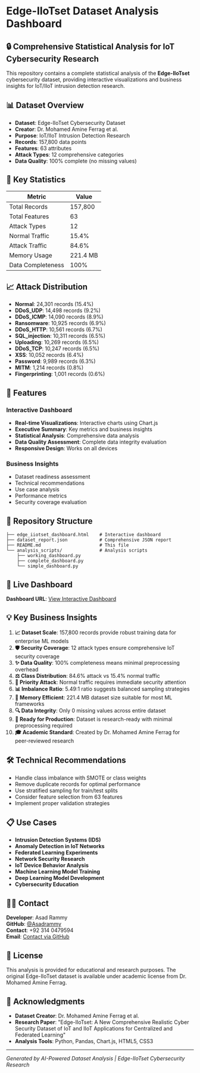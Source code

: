 # Edge-IIoTset Dataset Analysis Dashboard

## 🔒 Comprehensive Statistical Analysis for IoT Cybersecurity Research

This repository contains a complete statistical analysis of the **Edge-IIoTset** cybersecurity dataset, providing interactive visualizations and business insights for IoT/IIoT intrusion detection research.

## 📊 Dataset Overview

- **Dataset**: Edge-IIoTset Cybersecurity Dataset
- **Creator**: Dr. Mohamed Amine Ferrag et al.
- **Purpose**: IoT/IIoT Intrusion Detection Research
- **Records**: 157,800 data points
- **Features**: 63 attributes
- **Attack Types**: 12 comprehensive categories
- **Data Quality**: 100% complete (no missing values)

## 🎯 Key Statistics

| Metric | Value |
|--------|-------|
| Total Records | 157,800 |
| Total Features | 63 |
| Attack Types | 12 |
| Normal Traffic | 15.4% |
| Attack Traffic | 84.6% |
| Memory Usage | 221.4 MB |
| Data Completeness | 100% |

## 📈 Attack Distribution

- **Normal**: 24,301 records (15.4%)
- **DDoS_UDP**: 14,498 records (9.2%)
- **DDoS_ICMP**: 14,090 records (8.9%)
- **Ransomware**: 10,925 records (6.9%)
- **DDoS_HTTP**: 10,561 records (6.7%)
- **SQL_injection**: 10,311 records (6.5%)
- **Uploading**: 10,269 records (6.5%)
- **DDoS_TCP**: 10,247 records (6.5%)
- **XSS**: 10,052 records (6.4%)
- **Password**: 9,989 records (6.3%)
- **MITM**: 1,214 records (0.8%)
- **Fingerprinting**: 1,001 records (0.6%)

## 🚀 Features

### Interactive Dashboard
- **Real-time Visualizations**: Interactive charts using Chart.js
- **Executive Summary**: Key metrics and business insights
- **Statistical Analysis**: Comprehensive data analysis
- **Data Quality Assessment**: Complete data integrity evaluation
- **Responsive Design**: Works on all devices

### Business Insights
- Dataset readiness assessment
- Technical recommendations
- Use case analysis
- Performance metrics
- Security coverage evaluation

## 📁 Repository Structure

```
├── edge_iiotset_dashboard.html    # Interactive dashboard
├── dataset_report.json            # Comprehensive JSON report
├── README.md                      # This file
└── analysis_scripts/              # Analysis scripts
    ├── working_dashboard.py
    ├── complete_dashboard.py
    └── simple_dashboard.py
```

## 🔗 Live Dashboard

**Dashboard URL**: [View Interactive Dashboard](https://asadrammy.github.io/edge-iiotset-analysis/)

## 💡 Key Business Insights

1. **📈 Dataset Scale**: 157,800 records provide robust training data for enterprise ML models
2. **🛡️ Security Coverage**: 12 attack types ensure comprehensive IoT security coverage
3. **✨ Data Quality**: 100% completeness means minimal preprocessing overhead
4. **⚖️ Class Distribution**: 84.6% attack vs 15.4% normal traffic
5. **🎯 Priority Attack**: Normal traffic requires immediate security attention
6. **📊 Imbalance Ratio**: 5.49:1 ratio suggests balanced sampling strategies
7. **💾 Memory Efficient**: 221.4 MB dataset size suitable for most ML frameworks
8. **🔍 Data Integrity**: Only 0 missing values across entire dataset
9. **🚀 Ready for Production**: Dataset is research-ready with minimal preprocessing required
10. **🎓 Academic Standard**: Created by Dr. Mohamed Amine Ferrag for peer-reviewed research

## 🛠️ Technical Recommendations

- Handle class imbalance with SMOTE or class weights
- Remove duplicate records for optimal performance
- Use stratified sampling for train/test splits
- Consider feature selection from 63 features
- Implement proper validation strategies

## 📋 Use Cases

- **Intrusion Detection Systems (IDS)**
- **Anomaly Detection in IoT Networks**
- **Federated Learning Experiments**
- **Network Security Research**
- **IoT Device Behavior Analysis**
- **Machine Learning Model Training**
- **Deep Learning Model Development**
- **Cybersecurity Education**

## 👨‍💻 Contact

**Developer**: Asad Rammy  
**GitHub**: [@Asadrammy](https://github.com/Asadrammy)  
**Contact**: +92 314 0479594  
**Email**: [Contact via GitHub](https://github.com/Asadrammy)

## 📄 License

This analysis is provided for educational and research purposes. The original Edge-IIoTset dataset is available under academic license from Dr. Mohamed Amine Ferrag.

## 🙏 Acknowledgments

- **Dataset Creator**: Dr. Mohamed Amine Ferrag et al.
- **Research Paper**: "Edge-IIoTset: A New Comprehensive Realistic Cyber Security Dataset of IoT and IIoT Applications for Centralized and Federated Learning"
- **Analysis Tools**: Python, Pandas, Chart.js, HTML5, CSS3

---

*Generated by AI-Powered Dataset Analysis | Edge-IIoTset Cybersecurity Research*

